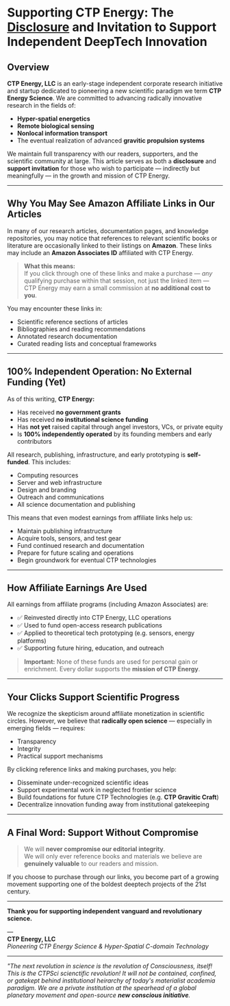 # Supporting CTP Energy: The [Disclosure](https://www.github.com/ctp-eos/ctp-is-disclosure) and Invitation to Support Independent **DeepTech Innovation**

## Overview

**CTP Energy, LLC** is an early-stage independent corporate research initiative and startup dedicated to pioneering a new scientific paradigm we term **CTP Energy Science**. We are committed to advancing radically innovative research in the fields of:

- **Hyper-spatial energetics**
- **Remote biological sensing**
- **Nonlocal information transport**
- The eventual realization of advanced **gravitic propulsion systems**

We maintain full transparency with our readers, supporters, and the scientific community at large. This article serves as both a **disclosure** and **support invitation** for those who wish to participate — indirectly but meaningfully — in the growth and mission of CTP Energy.

---

## Why You May See Amazon Affiliate Links in Our Articles

In many of our research articles, documentation pages, and knowledge repositories, you may notice that references to relevant scientific books or literature are occasionally linked to their listings on **Amazon**. These links may include an **Amazon Associates ID** affiliated with CTP Energy.

> **What this means:**  
> If you click through one of these links and make a purchase — _any_ qualifying purchase within that session, not just the linked item — CTP Energy may earn a small commission at **no additional cost to you**.

You may encounter these links in:

- Scientific reference sections of articles  
- Bibliographies and reading recommendations  
- Annotated research documentation  
- Curated reading lists and conceptual frameworks  

---

## 100% Independent Operation: No External Funding (Yet)

As of this writing, **CTP Energy:**

- Has received **no government grants**
- Has received **no institutional science funding**
- Has **not yet** raised capital through angel investors, VCs, or private equity
- Is **100% independently operated** by its founding members and early contributors

All research, publishing, infrastructure, and early prototyping is **self-funded**. This includes:

- Computing resources
- Server and web infrastructure
- Design and branding
- Outreach and communications
- All science documentation and publishing

This means that even modest earnings from affiliate links help us:

- Maintain publishing infrastructure  
- Acquire tools, sensors, and test gear  
- Fund continued research and documentation  
- Prepare for future scaling and operations  
- Begin groundwork for eventual CTP technologies  

---

## How Affiliate Earnings Are Used

All earnings from affiliate programs (including Amazon Associates) are:

- ✅ Reinvested directly into CTP Energy, LLC operations  
- ✅ Used to fund open-access research publications  
- ✅ Applied to theoretical tech prototyping (e.g. sensors, energy platforms)  
- ✅ Supporting future hiring, education, and outreach  

> **Important:** None of these funds are used for personal gain or enrichment. Every dollar supports the **mission of CTP Energy**.

---

## Your Clicks Support Scientific Progress

We recognize the skepticism around affiliate monetization in scientific circles. However, we believe that **radically open science** — especially in emerging fields — requires:

- Transparency  
- Integrity  
- Practical support mechanisms

By clicking reference links and making purchases, you help:

- Disseminate under-recognized scientific ideas  
- Support experimental work in neglected frontier science  
- Build foundations for future CTP Technologies (e.g. **CTP Gravitic Craft**)  
- Decentralize innovation funding away from institutional gatekeeping  

---

## A Final Word: Support Without Compromise

> We will **never compromise our editorial integrity**.  
> We will only ever reference books and materials we believe are **genuinely valuable** to our readers and mission.

If you choose to purchase through our links, you become part of a growing movement supporting one of the boldest deeptech projects of the 21st century.

---

**Thank you for supporting independent vanguard and revolutionary science.**

&mdash;  
**CTP Energy, LLC**  
_Pioneering CTP Energy Science & Hyper-Spatial C-domain Technology_

---

*"The next revolution in science is the revolution of Consciousness, itself! This is the CTPSci scienctific revolution! It will not be contained, confined, or gatekept behind institutional heirarchy of today's materialist academia paradigm. We are a private institution at the spearhead of a global planetary movement and open-source **new conscious initiative**.* 

